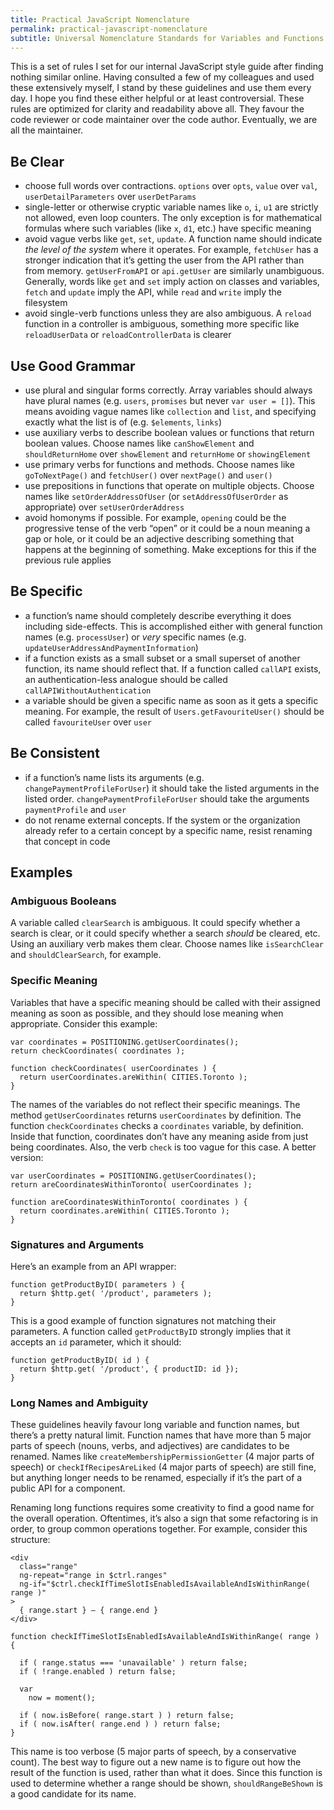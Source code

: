 ```yaml
---
title: Practical JavaScript Nomenclature
permalink: practical-javascript-nomenclature
subtitle: Universal Nomenclature Standards for Variables and Functions
---
```


This is a set of rules I set for our internal JavaScript style guide after finding nothing similar online. Having consulted a few of my colleagues and used these extensively myself, I stand by these guidelines and use them every day. I hope you find these either helpful or at least controversial. These rules are optimized for clarity and readability above all. They favour the code reviewer or code maintainer over the code author. Eventually, we are all the maintainer.

## Be Clear
- choose full words over contractions. `options` over `opts`,  `value` over `val`, `userDetailParameters` over `userDetParams`
- single-letter or otherwise cryptic variable names like `o`, `i`, `u1` are strictly not allowed, even loop counters. The only exception is for mathematical formulas where such variables (like `x`, `d1`, etc.) have specific meaning
- avoid vague verbs like `get`, `set`, `update`. A function name should indicate  _the level of the system_ where it operates. For example, `fetchUser` has a stronger indication that it’s getting the user from the API rather than from memory. `getUserFromAPI` or `api.getUser` are similarly unambiguous. Generally, words like `get` and `set` imply action on classes and variables, `fetch` and `update` imply the API, while `read` and `write` imply the filesystem
- avoid single-verb functions unless they are also ambiguous. A `reload` function in a controller is ambiguous, something more specific like `reloadUserData` or `reloadControllerData` is clearer

## Use Good Grammar
- use plural and singular forms correctly. Array variables should always have plural names (e.g. `users`, `promises` but never `var user = []`). This means avoiding vague names like `collection` and `list`, and specifying exactly what the list is of (e.g. `$elements`, `links`)
- use auxiliary verbs to describe boolean values or functions that return boolean values. Choose names like `canShowElement` and `shouldReturnHome` over `showElement` and `returnHome` or `showingElement`
- use primary verbs for functions and methods. Choose names like `goToNextPage()` and `fetchUser()` over `nextPage()` and `user()`
- use prepositions in functions that operate on multiple objects. Choose names like `setOrderAddressOfUser` (or `setAddressOfUserOrder` as appropriate) over `setUserOrderAddress`
- avoid homonyms if possible. For example, `opening` could be the progressive tense of the verb “open” or it could be a noun meaning a gap or hole, or it could be an adjective describing something that happens at the beginning of something. Make exceptions for this if the previous rule applies

## Be Specific
- a function’s name should completely describe everything it does including side-effects. This is accomplished either with general function names (e.g. `processUser`) or _very_ specific names (e.g. `updateUserAddressAndPaymentInformation`)
- if a function exists as a small subset or a small superset of another function, its name should reflect that. If a function called `callAPI` exists, an authentication-less analogue should be called `callAPIWithoutAuthentication`
- a variable should be given a specific name as soon as it gets a specific meaning. For example, the result of `Users.getFavouriteUser()` should be called `favouriteUser` over `user`

## Be Consistent
- if a function’s name lists its arguments (e.g. `changePaymentProfileForUser`) it should take the listed arguments in the listed order. `changePaymentProfileForUser` should take the arguments `paymentProfile` and `user`
- do not rename external concepts. If the system or the organization already refer to a certain concept by a specific name, resist renaming that concept in code

## Examples

### Ambiguous Booleans
A variable called `clearSearch` is ambiguous. It could specify whether a search is clear, or it could specify whether a search _should_ be cleared, etc. Using an auxiliary verb makes them clear. Choose names like `isSearchClear` and `shouldClearSearch`, for example.

### Specific Meaning
Variables that have a specific meaning should be called with their assigned meaning as soon as possible, and they should lose meaning when appropriate. Consider this example:

```
var coordinates = POSITIONING.getUserCoordinates();
return checkCoordinates( coordinates );

function checkCoordinates( userCoordinates ) {
  return userCoordinates.areWithin( CITIES.Toronto );
}
```

The names of the variables do not reflect their specific meanings. The method `getUserCoordinates` returns `userCoordinates` by definition. The function `checkCoordinates` checks a `coordinates` variable, by definition. Inside that function, coordinates don’t have any meaning aside from just being coordinates. Also, the verb `check` is too vague for this case. A better version:

```
var userCoordinates = POSITIONING.getUserCoordinates();
return areCoordinatesWithinToronto( userCoordinates );

function areCoordinatesWithinToronto( coordinates ) {
  return coordinates.areWithin( CITIES.Toronto );
}
```

### Signatures and Arguments
Here’s an example from an API wrapper:

```
function getProductByID( parameters ) {
  return $http.get( '/product', parameters );
}
```

This is a good example of function signatures not matching their parameters. A function called `getProductByID` strongly implies that it accepts an `id` parameter, which it should:

```
function getProductByID( id ) {
  return $http.get( '/product', { productID: id });
}
```

### Long Names and Ambiguity
These guidelines heavily favour long variable and function names, but there’s a pretty natural limit. Function names that have more than 5 major parts of speech (nouns, verbs, and adjectives) are candidates to be renamed. Names like `createMembershipPermissionGetter` (4 major parts of speech) or `checkIfRecipesAreLiked` (4 major parts of speech) are still fine, but anything longer needs to be renamed, especially if it’s the part of a public API for a component.

Renaming long functions requires some creativity to find a good name for the overall operation. Oftentimes, it’s also a sign that some refactoring is in order, to group common operations together. For example, consider this structure:

```
<div
  class="range"
  ng-repeat="range in $ctrl.ranges"
  ng-if="$ctrl.checkIfTimeSlotIsEnabledIsAvailableAndIsWithinRange( range )"
>
  { range.start } — { range.end }
</div>
```

```
function checkIfTimeSlotIsEnabledIsAvailableAndIsWithinRange( range ) {

  if ( range.status === 'unavailable' ) return false;
  if ( !range.enabled ) return false;

  var
    now = moment();

  if ( now.isBefore( range.start ) ) return false;
  if ( now.isAfter( range.end ) ) return false;
}
```

This name is too verbose (5 major parts of speech, by a conservative count). The best way to figure out a new name is to figure out how the result of the function is used, rather than what it does. Since this function is used to determine whether a range should be shown, `shouldRangeBeShown` is a good candidate for its name.
